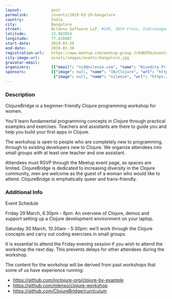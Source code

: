 ```yaml
---
layout:             post
permalink:          /events/2019-03-29-bangalore
country:            India
city:               Bangalore
street:             Nilenso Software LLP, #105, 10th Cross, Indiranagar Stage 1, Bangalore, India, 560038
latitude:           12.982054
longitude:          77.638487
start-date:         2019-03-29
end-date:           2019-03-30
registration-url:   https://www.meetup.com/meetup-group-JrOdKOTm/events/258870033
city-image-url:     assets/images/events/bangalore.jpg
gravatar-email:
organizers:         [{"email": "nid@nilenso.com", "name": "Nivedita Priyadarshini", "twitter": "kitallis", "github": "kitallis"}]
sponsors:           [{"image": null, "name": "IN/Clojure", "url": "http://inclojure.org"},
                     {"image": null, "name": "nilenso", "url": "https://nilenso.com"}]
---
```


### Description
ClojureBridge is a beginner-friendly Clojure programming workshop for women.

You’ll learn fundamental programming concepts in Clojure through practical examples and exercises. Teachers and assistants are there to guide you and help you build your first apps in Clojure.

The workshop is open to people who are completely new to programming, through to existing developers new to Clojure. We organize attendees into small groups with at least one teacher and one assistant.

Attendees must RSVP through the Meetup event page, as spaces are limited. ClojureBridge is dedicated to increasing diversity in the Clojure community, men are welcome as the guest of a woman who would like to attend. ClojureBridge is emphatically queer and trans-friendly.

### Additional Info
Event Schedule

Friday 29 March, 6.30pm - 8pm: An overview of Clojure, demos and support setting up a Clojure development environment on your laptop.

Saturday 30 March, 10.30am - 5:30pm: we’ll work through the Clojure concepts and carry out coding exercises in small groups.

It is essential to attend the Friday evening session if you wish to attend the workshop the next day. This prevents delays for other attendees during the workshop.

The content for the workshop will be derived from past workshops that some of us have experience running:
- https://github.com/inclojure-org/clojure-by-example
- https://github.com/nilenso/clojure-workshop
- https://github.com/ClojureBridge/curriculum
